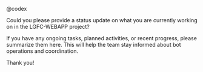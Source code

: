 @codex

Could you please provide a status update on what you are currently working on in the LGFC-WEBAPP project?

If you have any ongoing tasks, planned activities, or recent progress, please summarize them here. This will help the team stay informed about bot operations and coordination.

Thank you!